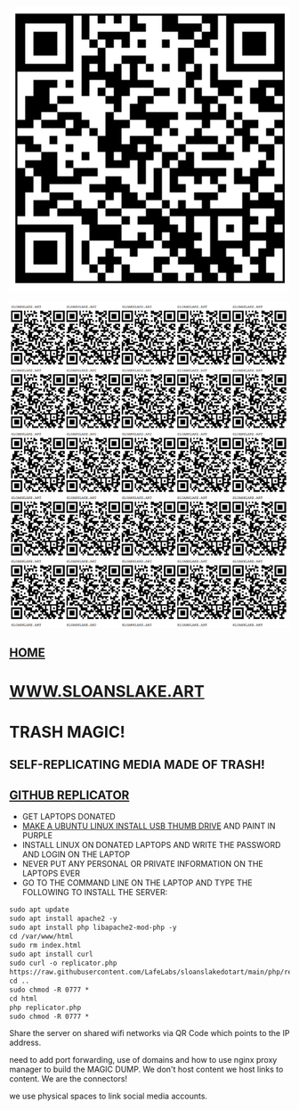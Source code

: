 ![](https://raw.githubusercontent.com/LafeLabs/sloanslakedotart/main/trashmagic/qrcode.png)

![](https://raw.githubusercontent.com/LafeLabs/sloanslakedotart/main/trashmagic/qrcode-page.png)

## [HOME](index.html)

# [WWW.SLOANSLAKE.ART](https://www.sloanslake.art)

# TRASH MAGIC!

## SELF-REPLICATING MEDIA MADE OF TRASH!

## [GITHUB REPLICATOR](https://github.com/LafeLabs/sloanslakedotart)

 - GET LAPTOPS DONATED
 - [MAKE A UBUNTU LINUX INSTALL USB THUMB DRIVE](https://ubuntu.com/tutorials/install-ubuntu-desktop#1-overview) AND PAINT IN PURPLE
 - INSTALL LINUX ON DONATED LAPTOPS AND WRITE THE PASSWORD AND LOGIN ON THE LAPTOP
 - NEVER PUT ANY PERSONAL OR PRIVATE INFORMATION ON THE LAPTOPS EVER
 - GO TO THE COMMAND LINE ON THE LAPTOP AND TYPE THE FOLLOWING TO INSTALL THE SERVER:

```
sudo apt update
sudo apt install apache2 -y
sudo apt install php libapache2-mod-php -y
cd /var/www/html
sudo rm index.html
sudo apt install curl
sudo curl -o replicator.php https://raw.githubusercontent.com/LafeLabs/sloanslakedotart/main/php/replicator.txt
cd ..
sudo chmod -R 0777 *
cd html
php replicator.php
sudo chmod -R 0777 *
```
Share the server on shared wifi networks via QR Code which points to the IP address.


need to add port forwarding, use of domains and how to use nginx proxy manager to build the MAGIC DUMP.  We don't host content we host links to content.  We are the connectors!

we use physical spaces to link social media accounts.


